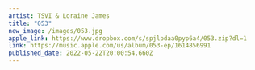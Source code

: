 ```yaml
---
artist: TSVI & Loraine James
title: "053"
new_image: /images/053.jpg
apple_link: https://www.dropbox.com/s/spjlpdaa0pyp6a4/053.zip?dl=1
link: https://music.apple.com/us/album/053-ep/1614856991
published_date: 2022-05-22T20:00:54.660Z
---
```

